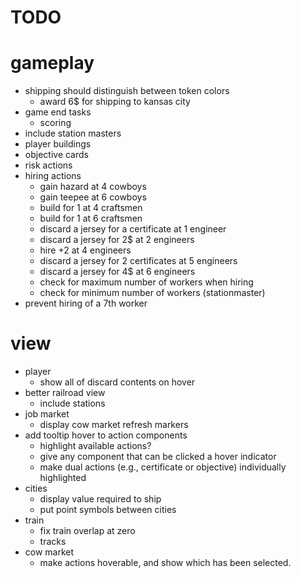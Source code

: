 # TODO

# gameplay

- shipping should distinguish between token colors
  - award 6\$ for shipping to kansas city
- game end tasks
  - scoring
- include station masters
- player buildings
- objective cards
- risk actions
- hiring actions
  - gain hazard at 4 cowboys
  - gain teepee at 6 cowboys
  - build for 1 at 4 craftsmen
  - build for 1 at 6 craftsmen
  - discard a jersey for a certificate at 1 engineer
  - discard a jersey for 2\$ at 2 engineers
  - hire +2 at 4 engineers
  - discard a jersey for 2 certificates at 5 engineers
  - discard a jersey for 4\$ at 6 engineers
  - check for maximum number of workers when hiring
  - check for minimum number of workers (stationmaster)
- prevent hiring of a 7th worker

# view

- player
  - show all of discard contents on hover
- better railroad view
  - include stations
- job market
  - display cow market refresh markers
- add tooltip hover to action components
  - highlight available actions?
  - give any component that can be clicked a hover indicator
  - make dual actions (e.g., certificate or objective) individually highlighted
- cities
  - display value required to ship
  - put point symbols between cities
- train
  - fix train overlap at zero
  - tracks
- cow market
  - make actions hoverable, and show which has been selected.
